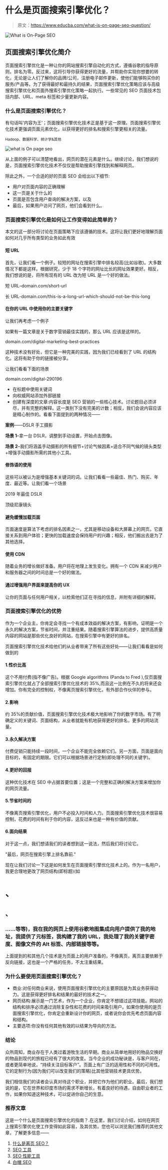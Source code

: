# 什么是页面搜索引擎优化？

> 原文：<https://www.educba.com/what-is-on-page-seo-question/>

![What is On-Page SEO](img/322b65cf768124e002e9e1148060e59a.png)



## 页面搜索引擎优化简介

页面搜索引擎优化是一种让你的网站搜索引擎自动化的方式，遵循谷歌的指导原则，排名为零。反过来，这将引导你获得更好的流量，并帮助你实现你想要的转化，无论是让人们了解你的品牌/公司，注册电子邮件更新，使他们能够购买你的服务/产品等。为了获得最好和最持久的结果，页面搜索引擎优化策略应该与高级搜索引擎优化和页面外搜索引擎优化策略一起执行。一些常见的 SEO 页面技术包括内部、URL、meta 标签和少量更新内容。

### 什么是页面搜索引擎优化？

有句话叫‘内容为王’；页面搜索引擎优化技术正是基于这一原理。页面搜索引擎优化技术更强调页面元素优化，以获得更好的排名和搜索引擎更相关的流量。

<small>Hadoop、数据科学、统计学&其他</small>

![what is On page seo](img/f5be7e7461ed58afae6875e9548d1818.png)



从上面的例子可以清楚地看出，网页的潜在元素是什么。继续讨论，我们想说的是，页面搜索引擎优化技术不仅仅是帮助搜索引擎找到和解释网页。

除此之外，一个合适的好的页面 SEO 会给出以下细节:

*   用户对页面内容的正确理解
*   这一页是关于什么的
*   页面是否包含用户查询的解决方案，以及
*   最后，如果用户访问了网页，他们会看到什么。

### 页面搜索引擎优化是如何让工作变得如此简单的？

本文的这一部分将讨论在页面策略下应该遵循的技术。这将让我们更好地理解页面如何对几乎所有类型的业务如此有效

#### 短 URL

首先，让我们看一个例子。较短的网址在搜索引擎中排名较高(比如谷歌)。大多数情况下都是这样。根据研究，少于 18 个字符的网址比长的网址效果更好。相反，我们想说的是，将所有现有的 URL 改为短 URL 是一个好的做法。

短 URL–domain.com/short-url

长 URL-domain.com/this-is-a-long-url-which-should-not-be-this-long

#### 在你的 URL 中使用你的主要关键字

让我们再考虑一个例子

如果有一篇文章是关于数字营销最佳实践的，那么 URL 应该是这样的。

domain.com/digital-marketing-best-practices

这种技术没有好处，但它是一种完美的实践，因为我们已经看到了 URL 的结构化。这将有助于你的链接被分享。

让我们看看下面的场景

domain.com/digital-290196

*   在标题中使用关键词
*   向权威网站添加外部链接
*   创建有深度的文章:内容长度是 SEO 营销的一些核心技术。讨论题目必须详尽，并有完整的解释。这一类别下没有完美的计数；相反，我们会说内容应该是精心制作的。看看下面提到的两种情况——

**案例**——DSLR 手工摄影

**场景 1**–拿一台 DSLR，调整到手动设置，开始点击图像。

**场景 2**–我们将涵盖手动摄影的所有细节+讨论气候因素+适合不同气候的镜头类型+增强手动摄影所需的其他小工具。

#### 修饰语的使用

这些可以被认为是增强基本关键词的词。让我们看看一些最佳、热门、购买、年度、最近等。让我们看一个场景

2019 年最佳 DSLR

顶级尼康镜头

#### 避免缓慢加载页面

页面速度是算法下考虑的排名因素之一，尤其是移动设备和大屏幕上的网页。它直接关系到用户体验；更快的加载速度会保持用户的兴趣；相反，他们搬出去是为了其他选择。

#### 使用 CDN

随着业务的增长做好准备。用户将在地理上发生变化。拥有一个 CDN 来减少用户和服务器之间的时间总是一个好的做法。

#### 通过增强用户界面来提高你的 UX

让你的页面与任何用户相关，以检索他们正在寻找的信息，并附有详细的解释。

### 页面搜索引擎优化的优势

作为一个企业主，你肯定会寻找一个有成本效益的解决方案，有影响，证明是一个永久的解决方案，节省时间，并注重结果。随着搜索引擎算法的进步，提供高质量内容的网站是那些优化良好的网站，在搜索引擎中有更好的排名。

页面搜索引擎优化技术给他们的从业者带来了所有这些好处——让我们看看是如何做到的

#### 1.性价比高

这个不用付费(指不像广告)。根据 Google algorithms (Panda to Fred ),仅页面搜索引擎优化就占了全部搜索引擎优化技术的 35%,而且这一比例在不久的将来还会增加。你有完全的控制权，不像离页搜索引擎优化，有外部合作伙伴的参与。

#### 2.影响

约 35%的贡献价值，页面搜索引擎优化技术极大地影响了你的数字市场。有了明确定义的关键词、页面结构，从业者就能有机地获得更好的排名，更多的网站流量。

#### 3.永久解决方案

付费促销只能持续一段时间，一个企业不能完全依赖它们。另一方面，页面是面向目标的，有固定的期限。它们可以根据场景进行定制(即处理不同的关键字)。

#### 4.更好的回报

这种优化技术在 SEO 中占据首要位置；这是一个完整和正确的解决方案来增加你的网页流量。

#### 5.节省时间的

不像离页搜索引擎优化，用户不必投入时间和人力。页面搜索引擎优化技术很容易控制，花费的时间有利于你的内容，这反过来也是一种有价值的贡献。

#### 6.面向结果

对于这一点，我们想请我们的读者想到这一说法，然后我们将讨论它。

"最后，网页在搜索引擎上排名靠前."

现在让我们讨论一下这是如何发生在页面搜索引擎优化技术上的。作为一名用户，我更合理地更改了网页结构(即标题)(如

# 、

## 、

### ……等等)，我在我的网页上使用谷歌地图集成向用户提供了我的地址，我提供了元标签，我构建了我的 URL，我处理了我的关键字密度、图像文件的 Alt 标签、内部链接等等。

上面提到的和其他几个技术是为页面上的用户准备的，不像离页，离页主要依赖于反向链接，这也是一个严格的任务，不太注重结果。

### 为什么要使用页面搜索引擎优化？

*   商业:对任何商业来说，使用页面搜索引擎优化的主要原因是为其业务获得动力。这是获得更好排名和结果的最好的技术之一。
*   网页结构:展示是一门艺术，作为一个企业，你肯定不想错过这项技能。网站的结构和排序必须通过消除复杂性和花费的时间来吸引用户。如果你使用的是页面搜索引擎优化，你肯定会重新设计你的网页，或者说你会优先考虑页面内容和结构。
*   主要选项:你没有任何其他有效的以结果为导向的方法。

### 结论

众所周知，商业存在于人类过着游牧生活的早期。商业从简单地用好的物品交换好的物品到现代的旅程已经有了很大的改变。当今企业的成功秘诀是，与客户同在，或者更简单地说，“持续关注目标客户”。页面上有广泛的适用性和不同的可用性。它的定制行为(因为我们可以改变我们的策略)比其他营销技术更具优势。

我们相信我们的读者会认真对待这个职业，并把它作为他们的职业。最后，我们想说的是，它在世界和印度市场的需求不断增长，有着良好的待遇，自由职业者的工作，如果你知道这种技术，可以促进你自己的生意。

### 推荐文章

这是一个什么是页面搜索引擎优化的指南？.在这里，我们讨论介绍，如何在网页上搜索引擎优化使工作变得如此容易，及其优势。您也可以浏览我们推荐的其他文章，了解更多信息——

1.  [什么是离页 SEO？](https://www.educba.com/what-is-off-page-seo/)
2.  [SEO 工具](https://www.educba.com/seo-tools/)
3.  [SEO 性能工具](https://www.educba.com/seo-performance-tools/)
4.  [白帽 SEO](https://www.educba.com/white-hat-seo/)





